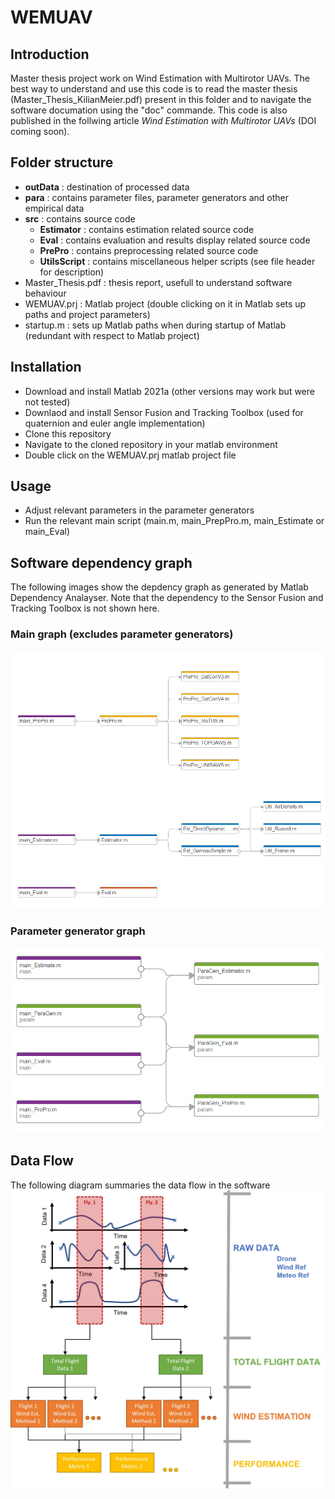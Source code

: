 # WEMUAV
## Introduction
Master thesis project work on Wind Estimation with Multirotor UAVs. The best way to understand and use this code is to read the master thesis (Master_Thesis_KilianMeier.pdf) present in this folder and to navigate the software documation using the "doc" commande. This code is also published in the follwing article _Wind Estimation with Multirotor UAVs_ (DOI coming soon).

## Folder structure 
- **outData** : destination of processed data
- **para** : contains parameter files, parameter generators and other empirical data
- **src** : contains source code
	- **Estimator** : contains estimation related source code
	- **Eval** : contains evaluation and results display related source code
	- **PrePro** : contains preprocessing related source code
	- **UtilsScript** : contains miscellaneous helper scripts (see file header for description)
- Master_Thesis.pdf : thesis report, usefull to understand software behaviour
- WEMUAV.prj : Matlab project (double clicking on it in Matlab sets up paths and project parameters)
- startup.m : sets up Matlab paths when during startup of Matlab (redundant with respect to Matlab project)

## Installation
- Download and install Matlab 2021a (other versions may work but were not tested)
- Downlaod and install Sensor Fusion and Tracking Toolbox (used for quaternion and euler angle implementation)
- Clone this repository
- Navigate to the cloned repository in your matlab environment
- Double click on the WEMUAV.prj matlab project file 

## Usage
- Adjust relevant parameters in the parameter generators
- Run the relevant main script (main.m, main\_PrepPro.m, main\_Estimate or main\_Eval)

## Software dependency graph
The following images show the depdency graph as generated by Matlab Dependency Analayser. Note that the dependency to the Sensor Fusion and Tracking Toolbox is not shown here.
### Main graph (excludes parameter generators)
![main dependency graph](https://github.com/meierkilian/WEMUAV/blob/1e06e161168d9b66603cc56d50d62fb7022e8324/dependancyGraph_main.PNG)
### Parameter generator graph
![parameter generator dependency graph](https://github.com/meierkilian/WEMUAV/blob/1e06e161168d9b66603cc56d50d62fb7022e8324/dependancyGraph_para.PNG)

## Data Flow
The following diagram summaries the data flow in the software
![dataflow](https://github.com/meierkilian/WEMUAV/blob/1f49bcd59c7d0e81dbee6cebf0078c28cebd4ff8/dataFlow.jpg)